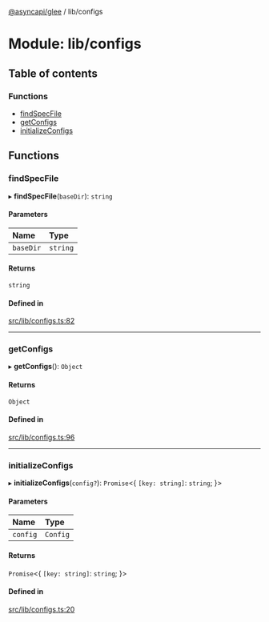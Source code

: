 [@asyncapi/glee](../README.md) / lib/configs

# Module: lib/configs

## Table of contents

### Functions

- [findSpecFile](lib_configs.md#findspecfile)
- [getConfigs](lib_configs.md#getconfigs)
- [initializeConfigs](lib_configs.md#initializeconfigs)

## Functions

### findSpecFile

▸ **findSpecFile**(`baseDir`): `string`

#### Parameters

| Name | Type |
| :------ | :------ |
| `baseDir` | `string` |

#### Returns

`string`

#### Defined in

[src/lib/configs.ts:82](https://github.com/asyncapi/glee/blob/8907e8a/src/lib/configs.ts#L82)

___

### getConfigs

▸ **getConfigs**(): `Object`

#### Returns

`Object`

#### Defined in

[src/lib/configs.ts:96](https://github.com/asyncapi/glee/blob/8907e8a/src/lib/configs.ts#L96)

___

### initializeConfigs

▸ **initializeConfigs**(`config?`): `Promise`<{ `[key: string]`: `string`;  }\>

#### Parameters

| Name | Type |
| :------ | :------ |
| `config` | `Config` |

#### Returns

`Promise`<{ `[key: string]`: `string`;  }\>

#### Defined in

[src/lib/configs.ts:20](https://github.com/asyncapi/glee/blob/8907e8a/src/lib/configs.ts#L20)
